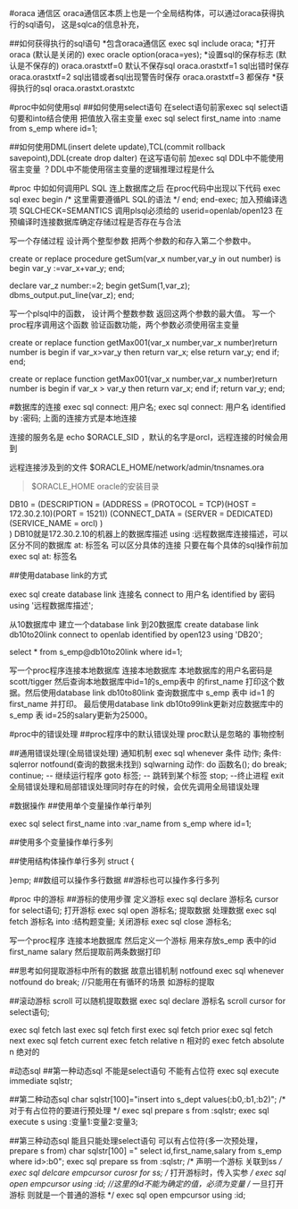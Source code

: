 

#oraca 通信区
oraca通信区本质上也是一个全局结构体，可以通过oraca获得执行的sql语句，
这是sqlca的信息补充，

##如何获得执行的sql语句
*包含oraca通信区 
    exec sql include oraca;
*打开oraca (默认是关闭的)
    exec oracle option(oraca=yes);
*设置sql的保存标志 (默认是不保存的)
    oraca.orastxtf=0 默认不保存sql
    oraca.orastxtf=1 sql出错时保存
    oraca.orastxtf=2 sql出错或者sql出现警告时保存
    oraca.orastxtf=3 都保存
*获得执行的sql
    oraca.orastxt.orastxtc


#proc中如何使用sql
##如何使用select语句
在select语句前家exec sql
select语句要和into结合使用 把值放入宿主变量
exec sql select first_name into :name from s_emp where id=1;

##如何使用DML(insert delete update),TCL(commit rollback savepoint),DDL(create drop dalter)
在这写语句前 加exec sql
DDL中不能使用宿主变量
？DDL中不能使用宿主变量的逻辑推理过程是什么


#proc 中如如何调用PL SQL
连上数据库之后 在proc代码中出现以下代码
exec sql exec
    begin
      /* 这里需要遵循PL SQL的语法  */
    end;
end-exec;
加入预编译选项
SQLCHECK=SEMANTICS 调用plsql必须给的
userid=openlab/open123 在预编译时连接数据库确定存储过程是否存在与合法

写一个存储过程 设计两个整型参数 把两个参数的和存入第二个参数中。

create or replace procedure getSum(var_x number,var_y in out number)
is
begin
    var_y :=var_x+var_y;
end;

declare
 var_z number:=2;
begin
 getSum(1,var_z);
 dbms_output.put_line(var_z);
end;

写一个plsql中的函数， 设计两个整数参数 返回这两个参数的最大值。
写一个proc程序调用这个函数 验证函数功能，两个参数必须使用宿主变量


create or replace function getMax001(var_x number,var_x number)return number
is
begin
 if var_x>var_y then
   return var_x;
 else
   return var_y;
 end if;
end;


create or replace function getMax001(var_x number,var_x number)return number
is
begin
 if var_x > var_y then
   return var_x;
 end if;
   return var_y;
end;


#数据库的连接
exec sql connect: 用户名;
exec sql connect: 用户名 identified by :密码;
上面的连接方式是本地连接

连接的服务名是 echo $ORACLE_SID ，默认的名字是orcl，远程连接的时候会用到

远程连接涉及到的文件
$ORACLE_HOME/network/admin/tnsnames.ora
> $ORACLE_HOME oracle的安装目录

DB10 =
  (DESCRIPTION =
    (ADDRESS = (PROTOCOL = TCP)(HOST = 172.30.2.10)(PORT = 1521))
    (CONNECT_DATA =
      (SERVER = DEDICATED)
      (SERVICE_NAME = orcl)
    )   
  )
DB10就是172.30.2.10的机器上的数据库描述
using :远程数据库连接描述，可以区分不同的数据库
at: 标签名 可以区分具体的连接
只要在每个具体的sql操作前加exec sql at: 标签名

##使用database link的方式

exec sql create database link 连接名 connect to 用户名
   identified by 密码 using '远程数据库描述';
   
   从10数据库中 建立一个database link 到20数据库
create database link db10to20link connect to openlab
   identified by open123 using 'DB20';
   
select * from s_emp@db10to20link where id=1;

写一个proc程序连接本地数据库 连接本地数据库 本地数据库的用户名密码是scott/tigger 然后查询本地数据库中id=1的s_emp表中
的first_name 打印这个数据。然后使用database link  db10to80link 查询数据库中 s_emp 表中 id=1 的first_name 并打印。
最后使用database link db10to99link更新对应数据库中的s_emp 表 id=25的salary更新为25000。


#proc中的错误处理
##proc程序中的默认错误处理
proc默认是忽略的
事物控制

##通用错误处理(全局错误处理)
通知机制
exec sql whenever 条件  动作;
条件: sqlerror notfound(查询的数据未找到) sqlwarning
动作: do 函数名();
      do break;
      continue;  -- 继续运行程序
      goto 标签; -- 跳转到某个标签
      stop; --终止进程 exit
全局错误处理和局部错误处理同时存在的时候，会优先调用全局错误处理

#数据操作
##使用单个变量操作单行单列

exec sql select first_name into :var_name
    from s_emp where id=1;
    
##使用多个变量操作单行多列

##使用结构体操作单行多列
struct {

}emp;
##数组可以操作多行数据
##游标也可以操作多行多列



#proc 中的游标
##游标的使用步骤
定义游标
    exec sql declare 游标名 cursor for select语句;
打开游标
    exec sql open 游标名;
提取数据 处理数据
    exec sql fetch 游标名 into :结构题变量;
关闭游标
    exec sql close 游标名;
   
写一个proc程序 连接本地数据库 然后定义一个游标 用来存放s_emp 表中的id first_name salary
然后提取前两条数据打印 
   
   
##思考如何提取游标中所有的数据
故意出错机制 notfound
exec sql whenever notfound do break; //只能用在有循环的场景 如游标的提取
   
##滚动游标 scroll 
可以随机提取数据
exec sql declare 游标名 scroll cursor for select语句;

exec sql fetch last
exec sql fetch first
exec sql fetch prior
exec sql fetch next
exec sql fetch current
exec fetch relative n   相对的
exec fetch absolute n   绝对的

#动态sql
##第一种动态sql
不能是select语句 不能有占位符
exec sql execute immediate sqlstr;

##第二种动态sql
char sqlstr[100]="insert into s_dept values(:b0,:b1,:b2)";
/* 对于有占位符的要进行预处理  */
exec sql prepare s from :sqlstr;
exec sql execute s using :变量1:变量2:变量3;

##第三种动态sql
能且只能处理select语句 可以有占位符(多一次预处理，prepare s from)
char sqlstr[100] =" select id,first_name,salary from s_emp where id>:b0";
exec sql prepare ss from :sqlstr;
/* 声明一个游标 关联到ss */
exec sql delcare empcursor curosr for ss;
/* 打开游标时，传入实参  */
exec sql open empcursor using :id; //这里的id不能为确定的值，必须为变量
/* 一旦打开游标 则就是一个普通的游标 */
exec sql open empcursor using :id;









